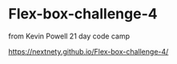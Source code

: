 # Flex-box-challenge-4
from Kevin Powell 21 day code camp

https://nextnety.github.io/Flex-box-challenge-4/

